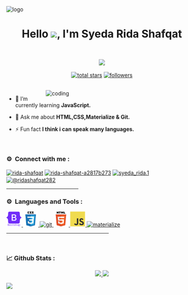 ![logo](https://camo.githubusercontent.com/5e3babfce4609dcd669a8f2a6d37b47c85486729942c57c5afbfc715f0b5dff7/68747470733a2f2f7777772e6469676974616c736f6c7574696f6e73657276696365732e636f6d2f696d672f73657276696365732f776562253230646576656c6f706d656e742e676966)
<h1 align="center">Hello  <img src="https://raw.githubusercontent.com/MartinHeinz/MartinHeinz/master/wave.gif" width="40px"/>, I'm Syeda Rida Shafqat </h1> 
<br/>

<p align="center">
  <a href="https://github.com/ridashafqaat/readme-typing-svg">
    <img src="https://readme-typing-svg.demolab.com/?lines=Front-end%20web%20and%20app%20developer;Currently%20learning%20Java%20Script;1%2B%20year%20of%20coding%20experience;Always%20learning%20new%20things;A%20passionate%20front%20end%20developer%20from%20Pakistan&font=Fira%20Code&center=true&width=610&height=45&color=f75c7e&vCenter=true&pause=1000&size=22" /></a>
</p>

<p align="center">
  <a href="https://github.com/ridashafqaat?tab=repositories&sort=stargazers">
    <img alt="total stars" title="Total stars on GitHub" src="https://custom-icon-badges.demolab.com/github/stars/ridashafqaat?color=55960c&style=for-the-badge&labelColor=488207&logo=star"/></a>
  <a href="https://github.com/ridashafqaat?tab=followers">
    <img alt="followers" title="Follow me on Github" src="https://custom-icon-badges.demolab.com/github/followers/ridashafqaat?color=236ad3&labelColor=1155ba&style=for-the-badge&logo=person-add&label=Follow&logoColor=white"/></a>
<!--    <a href="https://github.com/ridashafqaat/Simple-View-Counter">
    <img alt="views" title="GitHub profile views" src="https://freshidea.com/jonah/app/ridashafqaat-profile-views"/></a> -->
</p>
<br>
  
<img align="right" alt="coding" width="400" src="https://user-images.githubusercontent.com/74038190/221352975-94759904-aa4c-4032-a8ab-b546efb9c478.gif">

- 🌱 I’m currently learning **JavaScript.**

- 💬 Ask me about **HTML,CSS,Materialize & Git.**

- ⚡ Fun fact **I think i can speak many languages.**

<br/>

<h3 align="left"> ⚙️ &nbsp;Connect with me :</h3>
<p align="left">
<a href="https://codepen.io/rida-shafqat" target="blank"><img align="center" src="https://raw.githubusercontent.com/rahuldkjain/github-profile-readme-generator/master/src/images/icons/Social/codepen.svg" alt="rida-shafqat" height="30" width="40" /></a>
<a href="https://linkedin.com/in/rida-shafqat-a2817b273" target="blank"><img align="center" src="https://raw.githubusercontent.com/rahuldkjain/github-profile-readme-generator/master/src/images/icons/Social/linked-in-alt.svg" alt="rida-shafqat-a2817b273" height="30" width="40" /></a>
<a href="https://instagram.com/syeda_rida.1" target="blank"><img align="center" src="https://raw.githubusercontent.com/rahuldkjain/github-profile-readme-generator/master/src/images/icons/Social/instagram.svg" alt="syeda_rida.1" height="30" width="40" /></a>
<a href="https://medium.com/@ridashafqat282" target="blank"><img align="center" src="https://raw.githubusercontent.com/rahuldkjain/github-profile-readme-generator/master/src/images/icons/Social/medium.svg" alt="@ridashafqat282" height="30" width="40" /></a>
</p>
<hr width="190px">

<h3 align="left"> ⚙️ &nbsp;Languages and Tools :</h3>
<p align="left"> <a href="https://getbootstrap.com" target="_blank" rel="noreferrer"> <img src="https://raw.githubusercontent.com/devicons/devicon/master/icons/bootstrap/bootstrap-plain-wordmark.svg" alt="bootstrap" width="40" height="40"/> </a> <a href="https://www.w3schools.com/css/" target="_blank" rel="noreferrer"> <img src="https://raw.githubusercontent.com/devicons/devicon/master/icons/css3/css3-original-wordmark.svg" alt="css3" width="40" height="40"/> </a> <a href="https://git-scm.com/" target="_blank" rel="noreferrer"> <img src="https://www.vectorlogo.zone/logos/git-scm/git-scm-icon.svg" alt="git" width="40" height="40"/> </a> <a href="https://www.w3.org/html/" target="_blank" rel="noreferrer"> <img src="https://raw.githubusercontent.com/devicons/devicon/master/icons/html5/html5-original-wordmark.svg" alt="html5" width="40" height="40"/> </a> <a href="https://developer.mozilla.org/en-US/docs/Web/JavaScript" target="_blank" rel="noreferrer"> <img src="https://raw.githubusercontent.com/devicons/devicon/master/icons/javascript/javascript-original.svg" alt="javascript" width="40" height="40"/> </a> <a href="https://materializecss.com/" target="_blank" rel="noreferrer"> <img src="https://raw.githubusercontent.com/prplx/svg-logos/5585531d45d294869c4eaab4d7cf2e9c167710a9/svg/materialize.svg" alt="materialize" width="40" height="40"/> </a> </p>
<hr width="270px">
<br/>

<h3> 📈 Github Stats : </h3>
<p align="center">
<a href="https://github.com/ridashafqaat" target="_blank">
  <img height="180em" src="https://github-readme-stats-eight-theta.vercel.app/api?username=ridashafqaat&show_icons=true&theme=algolia&include_all_commits=true&count_private=true" />
  <img height="180em" src="https://github-readme-stats-eight-theta.vercel.app/api/top-langs/?username=ridashafqaat&layout=compact&langs_count=8&theme=algolia"/>
</a>
</p>

<a href="https://github.com/ridashafqaat" target="_blank">
  <img src="https://visitcount.itsvg.in/api?id=ridashafqaat&icon=5&color=5)](https://visitcount.itsvg.in"/>



